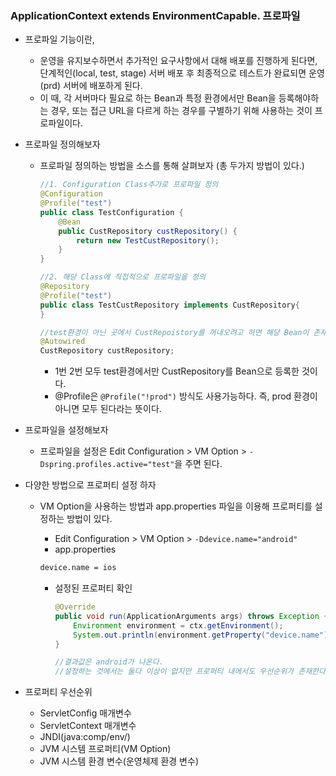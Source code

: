 ### ApplicationContext extends EnvironmentCapable. 프로파일

- 프로파일 기능이란,

  - 운영을 유지보수하면서 추가적인 요구사항에서 대해 배포를 진행하게 된다면, 단계적인(local, test, stage) 서버 배포 후 최종적으로 테스트가 완료되면 운영(prd) 서버에 배포하게 된다.
  - 이 때, 각 서버마다 필요로 하는 Bean과 특정 환경에서만 Bean을 등록해야하는 경우, 또는 접근 URL을 다르게 하는 경우를 구별하기 위해 사용하는 것이 프로파일이다.

- 프로파일 정의해보자

  - 프로파일 정의하는 방법을 소스를 통해 살펴보자 (총 두가지 방법이 있다.)

    ```java
    //1. Configuration Class추가로 프로파일 정의
    @Configuration
    @Profile("test")
    public class TestConfiguration {
        @Bean
        public CustRepository custRepository() {
            return new TestCustRepository();
        }
    }
    
    //2. 해당 Class에 직접적으로 프로파일을 정의
    @Repository
    @Profile("test")
    public class TestCustRepository implements CustRepository{
    }
    
    //test환경이 아닌 곳에서 CustRepoistory를 꺼내오려고 하면 해당 Bean이 존재하지 않다라는 에러메시지를 보게 될것이다.  
    @Autowired
    CustRepository custRepository;
    
    ```

    - 1번 2번 모두 test환경에서만 CustRepository를 Bean으로 등록한 것이다.
    - @Profile은 `@Profile("!prod")` 방식도 사용가능하다. 즉, prod 환경이 아니면 모두 된다라는 뜻이다.

- 프로파일을 설정해보자

  - 프로파일을 설정은 Edit Configuration > VM Option > `-Dspring.profiles.active="test"`을 주면 된다.

- 다양한 방법으로 프로퍼티 설정 하자

  - VM Option을 사용하는 방법과 app.properties 파일을 이용해 프로퍼티를 설정하는 방법이 있다.

    - Edit Configuration > VM Option > `-Ddevice.name="android"`
    - app.properties

    ```html
    device.name = ios
    ```

    - 설정된 프로퍼티 확인

      ```java
      @Override
      public void run(ApplicationArguments args) throws Exception {
          Environment environment = ctx.getEnvironment();
          System.out.println(environment.getProperty("device.name"));
      }
      
      //결과값은 android가 나온다.
      //설정하는 것에서는 둘다 이상이 없지만 프로퍼티 내에서도 우선순위가 존재한다. 즉, VM Option을 통해 설정한 것이 더 높은 것을 확인할 수 있다.(JVM 시스템 프로퍼티)
      ```

- 프로퍼티 우선순위

  - ServletConfig 매개변수
  - ServletContext 매개변수
  - JNDI(java:comp/env/)
  - JVM 시스템 프로퍼티(VM Option)
  - JVM 시스템 환경 변수(운영체제 환경 변수)